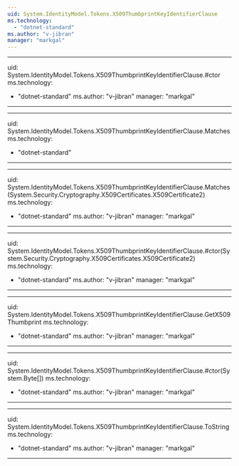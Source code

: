 ```yaml
---
uid: System.IdentityModel.Tokens.X509ThumbprintKeyIdentifierClause
ms.technology: 
  - "dotnet-standard"
ms.author: "v-jibran"
manager: "markgal"
---
```


---
uid: System.IdentityModel.Tokens.X509ThumbprintKeyIdentifierClause.#ctor
ms.technology: 
  - "dotnet-standard"
ms.author: "v-jibran"
manager: "markgal"
---

---
uid: System.IdentityModel.Tokens.X509ThumbprintKeyIdentifierClause.Matches
ms.technology: 
  - "dotnet-standard"
---

---
uid: System.IdentityModel.Tokens.X509ThumbprintKeyIdentifierClause.Matches(System.Security.Cryptography.X509Certificates.X509Certificate2)
ms.technology: 
  - "dotnet-standard"
ms.author: "v-jibran"
manager: "markgal"
---

---
uid: System.IdentityModel.Tokens.X509ThumbprintKeyIdentifierClause.#ctor(System.Security.Cryptography.X509Certificates.X509Certificate2)
ms.technology: 
  - "dotnet-standard"
ms.author: "v-jibran"
manager: "markgal"
---

---
uid: System.IdentityModel.Tokens.X509ThumbprintKeyIdentifierClause.GetX509Thumbprint
ms.technology: 
  - "dotnet-standard"
ms.author: "v-jibran"
manager: "markgal"
---

---
uid: System.IdentityModel.Tokens.X509ThumbprintKeyIdentifierClause.#ctor(System.Byte[])
ms.technology: 
  - "dotnet-standard"
ms.author: "v-jibran"
manager: "markgal"
---

---
uid: System.IdentityModel.Tokens.X509ThumbprintKeyIdentifierClause.ToString
ms.technology: 
  - "dotnet-standard"
ms.author: "v-jibran"
manager: "markgal"
---
